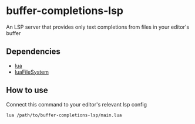 # buffer-completions-lsp

An LSP server that provides only text completions from files in your editor's buffer

## Dependencies
- [lua](https://www.lua.org/)
- [luaFileSystem](https://lunarmodules.github.io/luafilesystem/)

## How to use

Connect this command to your editor's relevant lsp config

```sh
lua /path/to/buffer-completions-lsp/main.lua
```
